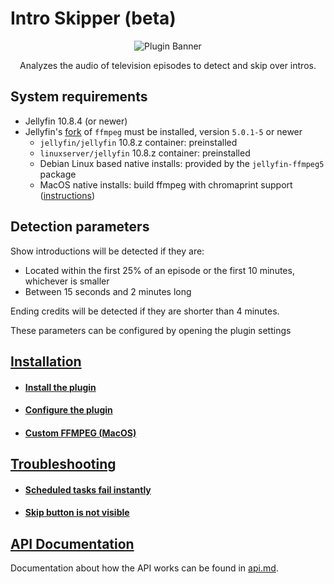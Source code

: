 # Intro Skipper (beta)
<div align="center">
    <p>
        <img alt="Plugin Banner" src="https://raw.githubusercontent.com/jumoog/intro-skipper/master/images/logo.png" />
    </p>
    <p>
        Analyzes the audio of television episodes to detect and skip over intros.
    </p>
</div>

## System requirements

* Jellyfin 10.8.4 (or newer)
* Jellyfin's [fork](https://github.com/jellyfin/jellyfin-ffmpeg) of `ffmpeg` must be installed, version `5.0.1-5` or newer
  * `jellyfin/jellyfin` 10.8.z container: preinstalled
  * `linuxserver/jellyfin` 10.8.z container: preinstalled
  * Debian Linux based native installs: provided by the `jellyfin-ffmpeg5` package
  * MacOS native installs: build ffmpeg with chromaprint support ([instructions](https://github.com/jumoog/intro-skipper/wiki/Custom-FFMPEG-(MacOS)))

## Detection parameters

Show introductions will be detected if they are:

* Located within the first 25% of an episode or the first 10 minutes, whichever is smaller
* Between 15 seconds and 2 minutes long

Ending credits will be detected if they are shorter than 4 minutes.

These parameters can be configured by opening the plugin settings

## [Installation](https://github.com/jumoog/intro-skipper/wiki/Installation)
- #### [Install the plugin](https://github.com/jumoog/intro-skipper/wiki/Installation#step-1-install-the-plugin)
- #### [Configure the plugin](https://github.com/jumoog/intro-skipper/wiki/Installation#step-2-configure-the-plugin)
- #### [Custom FFMPEG (MacOS)](https://github.com/jumoog/intro-skipper/wiki/Custom-FFMPEG-(MacOS))

## [Troubleshooting](https://github.com/jumoog/intro-skipper/wiki/Troubleshooting)
- #### [Scheduled tasks fail instantly](https://github.com/jumoog/intro-skipper/wiki/Troubleshooting#scheduled-tasks-fail-instantly)

- #### [Skip button is not visible](https://github.com/jumoog/intro-skipper/wiki/Troubleshooting#skip-button-is-not-visible)

## [API Documentation](https://github.com/jumoog/intro-skipper/blob/master/docs/api.md)

Documentation about how the API works can be found in [api.md](docs/api.md).

